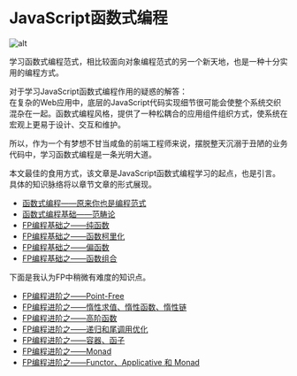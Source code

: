 # JavaScript函数式编程

 ![alt](./article/img/JavaScript--FP.svg)

学习函数式编程范式，相比较面向对象编程范式的另一个新天地，也是一种十分实用的编程方式。

对于学习JavaScript函数式编程作用的疑惑的解答：  
在复杂的Web应用中，底层的JavaScript代码实现细节很可能会使整个系统交织混杂在一起。函数式编程风格，提供了一种松耦合的应用组件组织方式，使系统在宏观上更易于设计、交互和维护。

所以，作为一个有梦想不甘当咸鱼的前端工程师来说，摆脱整天沉溺于丑陋的业务代码中，学习函数式编程是一条光明大道。

本文最佳的食用方式，该文章是JavaScript函数式编程学习的起点，也是引言。具体的知识脉络将以章节文章的形式展现。

* [函数式编程——原来你也是编程范式][1]  
* [函数式编程基础——范畴论][2]  
* [FP编程基础之——纯函数][3]  
* [FP编程基础之——函数柯里化][4]  
* [FP编程基础之——偏函数][5]  
* [FP编程基础之——函数组合][6]  

下面是我认为FP中稍微有难度的知识点。

* [FP编程进阶之——Point-Free][7]  
* [FP编程进阶之——惰性求值、惰性函数、惰性链][8]  
* [FP编程进阶之——高阶函数][9]  
* [FP编程进阶之——递归和尾调用优化][10]  
* [FP编程进阶之——容器、函子][11]  
* [FP编程进阶之——Monad][12]  
* [FP编程进阶之——Functor、Applicative 和 Monad][13]  

[1]: https://github.com/Martin-Shao/yideng-note
[2]: https://github.com/Martin-Shao/yideng-note/blob/master/functional-programming/article/2019-1-18.md
[3]: https://github.com/Martin-Shao/yideng-note
[4]: https://github.com/Martin-Shao/yideng-note
[5]: https://github.com/Martin-Shao/yideng-note
[6]: https://github.com/Martin-Shao/yideng-note
[7]: https://github.com/Martin-Shao/yideng-note/blob/master/functional-programming/article/2019-1-19.md
[8]: https://github.com/Martin-Shao/yideng-note
[9]: https://github.com/Martin-Shao/yideng-note
[10]: https://github.com/Martin-Shao/yideng-note
[11]: https://github.com/Martin-Shao/yideng-note
[12]: https://github.com/Martin-Shao/yideng-note
[13]: https://github.com/Martin-Shao/yideng-note/blob/master/functional-programming/article/2019-1-20.md